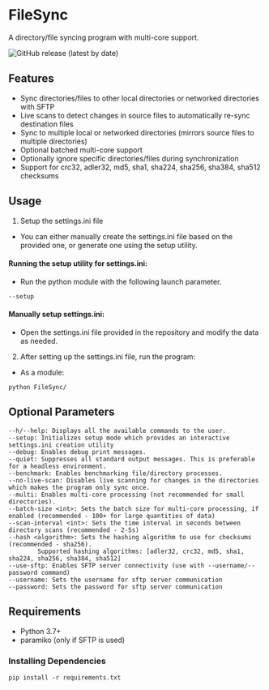 # FileSync
A directory/file syncing program with multi-core support.

![GitHub release (latest by date)](https://img.shields.io/github/v/release/DuckBoss/FileSync)

## Features
- Sync directories/files to other local directories or networked directories with SFTP
- Live scans to detect changes in source files to automatically re-sync destination files
- Sync to multiple local or networked directories (mirrors source files to multiple directories)
- Optional batched multi-core support
- Optionally ignore specific directories/files during synchronization
- Support for crc32, adler32, md5, sha1, sha224, sha256, sha384, sha512 checksums

## Usage
1) Setup the settings.ini file
- You can either manually create the settings.ini file based on the provided one, or generate one using the setup utility.
#### Running the setup utility for settings.ini:
- Run the python module with the following launch parameter. 
```
--setup
```
#### Manually setup settings.ini:
- Open the settings.ini file provided in the repository and modify the data as needed.

2) After setting up the settings.ini file, run the program:
- As a module:
```
python FileSync/
```

## Optional Parameters
```
--h/--help: Displays all the available commands to the user.
--setup: Initializes setup mode which provides an interactive settings.ini creation utility
--debug: Enables debug print messages.
--quiet: Suppresses all standard output messages. This is preferable for a headless environment.
--benchmark: Enables benchmarking file/directory processes.
--no-live-scan: Disables live scanning for changes in the directories which makes the program only sync once.
--multi: Enables multi-core processing (not recommended for small directories).
--batch-size <int>: Sets the batch size for multi-core processing, if enabled (recommended - 100+ for large quantities of data)
--scan-interval <int>: Sets the time interval in seconds between directory scans (recommended - 2-5s)
--hash <algorithm>: Sets the hashing algorithm to use for checksums (recommended - sha256).
        Supported hashing algorithms: [adler32, crc32, md5, sha1, sha224, sha256, sha384, sha512]
--use-sftp: Enables SFTP server connectivity (use with --username/--password command)
--username: Sets the username for sftp server communication
--password: Sets the password for sftp server communication
```

## Requirements
- Python 3.7+
- paramiko (only if SFTP is used)

### Installing Dependencies
```
pip install -r requirements.txt
```
